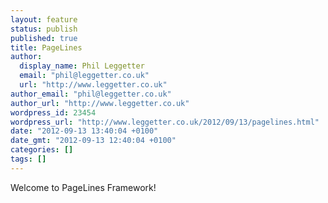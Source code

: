 ```yaml
---
layout: feature
status: publish
published: true
title: PageLines
author:
  display_name: Phil Leggetter
  email: "phil@leggetter.co.uk"
  url: "http://www.leggetter.co.uk"
author_email: "phil@leggetter.co.uk"
author_url: "http://www.leggetter.co.uk"
wordpress_id: 23454
wordpress_url: "http://www.leggetter.co.uk/2012/09/13/pagelines.html"
date: "2012-09-13 13:40:04 +0100"
date_gmt: "2012-09-13 12:40:04 +0100"
categories: []
tags: []
---
```


<p>Welcome to PageLines Framework!</p>
